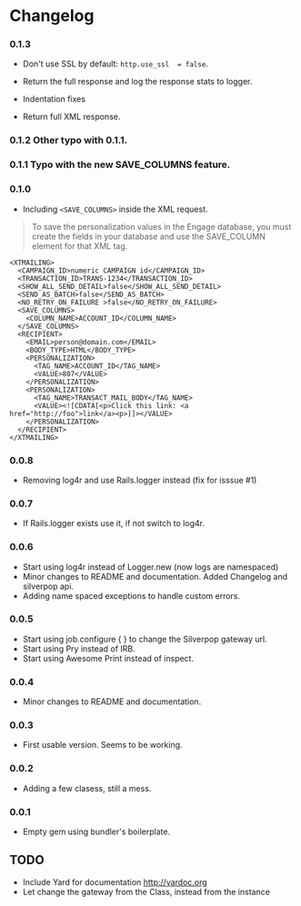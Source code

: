 Changelog
=========

### 0.1.3

- Don't use SSL by default: `http.use_ssl  = false`.
- Return the full response and log the response stats to logger.
- Indentation fixes

- Return full XML response.

### 0.1.2 Other typo with 0.1.1.
### 0.1.1 Typo with the new SAVE_COLUMNS feature.

### 0.1.0
- Including `<SAVE_COLUMNS>` inside the XML request.

> To save the personalization values in the Engage database,
> you must create the fields in your database and use the SAVE_COLUMN element
> for that XML tag.

```
<XTMAILING>
  <CAMPAIGN_ID>numeric CAMPAIGN id</CAMPAIGN_ID>
  <TRANSACTION_ID>TRANS-1234</TRANSACTION_ID>
  <SHOW_ALL_SEND_DETAIL>false</SHOW_ALL_SEND_DETAIL>
  <SEND_AS_BATCH>false</SEND_AS_BATCH>
  <NO_RETRY_ON_FAILURE >false</NO_RETRY_ON_FAILURE>
  <SAVE_COLUMNS>
    <COLUMN_NAME>ACCOUNT_ID</COLUMN_NAME>
  </SAVE_COLUMNS>
  <RECIPIENT>
    <EMAIL>person@domain.com</EMAIL>
    <BODY_TYPE>HTML</BODY_TYPE>
    <PERSONALIZATION>
      <TAG_NAME>ACCOUNT_ID</TAG_NAME>
      <VALUE>807</VALUE>
    </PERSONALIZATION>
    <PERSONALIZATION>
      <TAG_NAME>TRANSACT_MAIL_BODY</TAG_NAME>
      <VALUE><![CDATA[<p>Click this link: <a href="http://foo">link</a><p>]]></VALUE>
    </PERSONALIZATION>
  </RECIPIENT>
</XTMAILING>
```

### 0.0.8
- Removing log4r and use Rails.logger instead (fix for isssue #1)

### 0.0.7
- If Rails.logger exists use it, if not switch to log4r.

### 0.0.6
- Start using log4r instead of Logger.new (now logs are namespaced)
- Minor changes to README and documentation. Added Changelog and silverpop api.
- Adding name spaced exceptions to handle custom errors.

### 0.0.5
- Start using job.configure { } to change the Silverpop gateway url.
- Start using Pry instead of IRB.
- Start using Awesome Print instead of inspect.

### 0.0.4
- Minor changes to README and documentation.

### 0.0.3
- First usable version. Seems to be working.

### 0.0.2
- Adding a few clasess, still a mess.

### 0.0.1
- Empty gem using bundler's boilerplate.

TODO
----

- Include Yard for documentation http://yardoc.org
- Let change the gateway from the Class, instead from the instance
